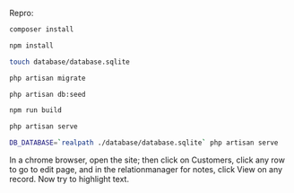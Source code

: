 

Repro:

```sh
composer install

npm install

touch database/database.sqlite

php artisan migrate

php artisan db:seed

npm run build

php artisan serve

DB_DATABASE=`realpath ./database/database.sqlite` php artisan serve
```

In a chrome browser, open the site; then click on Customers, click any row to go to edit page, and in the relationmanager for notes, click View on any record. Now try to highlight text.

